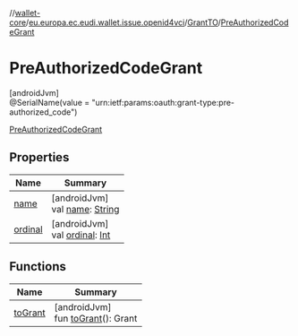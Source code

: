 //[wallet-core](../../../../index.md)/[eu.europa.ec.eudi.wallet.issue.openid4vci](../../index.md)/[GrantTO](../index.md)/[PreAuthorizedCodeGrant](index.md)

# PreAuthorizedCodeGrant

[androidJvm]\
@SerialName(value = &quot;urn:ietf:params:oauth:grant-type:pre-authorized_code&quot;)

[PreAuthorizedCodeGrant](index.md)

## Properties

| Name                                                     | Summary                                                                                                                                                     |
|----------------------------------------------------------|-------------------------------------------------------------------------------------------------------------------------------------------------------------|
| [name](index.md#-372974862%2FProperties%2F1615067946)    | [androidJvm]<br>val [name](index.md#-372974862%2FProperties%2F1615067946): [String](https://kotlinlang.org/api/latest/jvm/stdlib/kotlin/-string/index.html) |
| [ordinal](index.md#-739389684%2FProperties%2F1615067946) | [androidJvm]<br>val [ordinal](index.md#-739389684%2FProperties%2F1615067946): [Int](https://kotlinlang.org/api/latest/jvm/stdlib/kotlin/-int/index.html)    |

## Functions

| Name                      | Summary                                                |
|---------------------------|--------------------------------------------------------|
| [toGrant](../to-grant.md) | [androidJvm]<br>fun [toGrant](../to-grant.md)(): Grant |
